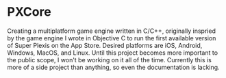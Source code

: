 # PXCore
Creating a multiplatform game engine written in C/C++, originally inspried by the game engine I wrote in Objective C to run the first available version of Super Plexis on the App Store.
Desired platforms are iOS, Android, Windows, MacOS, and Linux. Until this project becomes more important to the public scope, I won't be working on it all of the time. Currently this is more of a side project than anything, so even the documentation is lacking.
